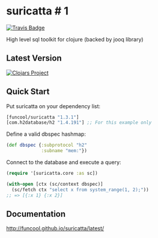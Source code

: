 # suricatta # 1

[![Travis Badge](https://img.shields.io/travis/funcool/suricatta.svg?style=flat)](https://travis-ci.org/funcool/suricatta "Travis Badge")

High level sql toolkit for clojure (backed by jooq library)

## Latest Version

[![Clojars Project](http://clojars.org/funcool/suricatta/latest-version.svg)](http://clojars.org/funcool/suricatta)


## Quick Start ##

Put suricatta on your dependency list:

```clojure
[funcool/suricatta "1.3.1"]
[com.h2database/h2 "1.4.191"] ;; For this example only
```

Define a valid dbspec hashmap:

```clojure
(def dbspec {:subprotocol "h2"
             :subname "mem:"})
```

Connect to the database and execute a query:

```clojure
(require '[suricatta.core :as sc])

(with-open [ctx (sc/context dbspec)]
  (sc/fetch ctx "select x from system_range(1, 2);"))
;; => [{:x 1} {:x 2}]
```


## Documentation ##

http://funcool.github.io/suricatta/latest/
